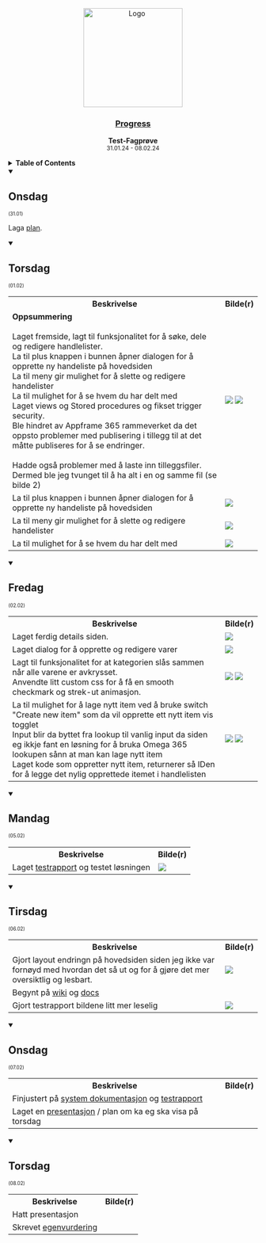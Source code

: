 <div align="center">
  <a href="https://github.com/ArvidWedtstein/Fagproove">
    <img src="https://content.energage.com/company-images/SE45893/SE45893_logo_orig.png" alt="Logo" width="200" height="200">
  </a>

  <h3 align="center">
    <ins>Progress</ins>
  </h3>

  <p align="center">
    <b>Test-Fagprøve</b>
    <br />
    <sub>31.01.24 - 08.02.24</sub>
  </p>
</div>

<details>
  <summary>
    <b>Table of Contents</b>
  </summary>
  <ul>
    <li>
      <a href="#onsdag">Onsdag (31.01)</a>
    </li>
    <li>
      <a href="#torsdag">Torsdag (01.02)</a>
    </li>
    <li>
      <a href="#fredag">Fredag (02.02)</a>
    </li>
    <li>
      <a href="#mandag">Mandag (05.02)</a>
    </li>
    <li>
      <a href="#tirsdag">Tirsdag (06.02)</a>
    </li>
    <li>
      <a href="#onsdag-1">Onsdag (07.02)</a>
    </li>
    <li>
      <a href="#torsdag-1">Torsdag (08.02)</a>
    </li>
  </ul>
</details>


<details open>
  <summary>
    <h2>Onsdag</h2> 
    <sub><sup>(31.01)</sup></sub>
  </summary>

  Laga [plan](https://github.com/ArvidWedtstein/Fagproove/blob/main/README.md).
</details>

<details open>
  <summary>
    <h2>Torsdag</h2> 
    <sub><sup>(01.02)</sup></sub>
  </summary>

  <table>
    <tr>
      <th colspan="3">Beskrivelse</th>
      <th>Bilde(r)</th>
    </tr>
    <tr>
      <td colspan="3">
        <b>Oppsummering</b><br><br>
        Laget fremside, lagt til funksjonalitet for å søke, dele og redigere handlelister.<br>
        La til plus knappen i bunnen åpner dialogen for å opprette ny handeliste på hovedsiden<br>
        La til meny gir mulighet for å slette og redigere handelister<br>
        La til mulighet for å se hvem du har delt med<br>
        Laget views og Stored procedures og fikset trigger security.<br>
        Ble hindret av Appframe 365 rammeverket da det oppsto problemer med publisering i tillegg til at det måtte publiseres for å se endringer.<br>
        <br>
        Hadde også problemer med å laste inn tilleggsfiler. Dermed ble jeg tvunget til å ha alt i en og samme fil (se bilde 2)
      </td>
      <td>
        <img src="https://github.com/ArvidWedtstein/Fagproove/assets/71834553/78b5664b-766b-4d11-add8-0d4aba1846ad">
        <img src="https://github.com/ArvidWedtstein/Fagproove/assets/71834553/1cf9186f-edbe-4a79-b014-0cbcf72adc6a">
      </td>
    </tr>
    <tr>
      <td colspan="3">La til plus knappen i bunnen åpner dialogen for å opprette ny handeliste på hovedsiden</td>
      <td>
        <img src="https://github.com/ArvidWedtstein/Fagproove/assets/71834553/69c82ebd-0696-447c-b62f-040532d9134e">
      </td>
    </tr>
    <tr>
      <td colspan="3">La til meny gir mulighet for å slette og redigere handelister</td>
      <td>
        <img src="https://github.com/ArvidWedtstein/Fagproove/assets/71834553/0695db3f-fac6-4d3b-83f2-e5713aad82de">
      </td>
    </tr>
    <tr>
      <td colspan="3">La til mulighet for å se hvem du har delt med</td>
      <td>
        <img src="https://github.com/ArvidWedtstein/Fagproove/assets/71834553/3fe82d22-c7a0-49a8-aea9-76bc325bc5b8">
      </td>
    </tr>
  </table>
</details>

<details open>
  <summary>
    <h2>Fredag</h2> 
    <sub><sup>(02.02)</sup></sub>
  </summary>
  
  <table>
    <tr>
      <th colspan="3">Beskrivelse</th>
      <th>Bilde(r)</th>
    </tr>
    <tr>
      <td colspan="3">Laget ferdig details siden.</td>
      <td>
        <img src="https://github.com/ArvidWedtstein/Fagproove/assets/71834553/a5f0087c-39dd-4a78-8b9a-a600b42e8921">
      </td>
    </tr>
    <tr>
      <td colspan="3">Laget dialog for å opprette og redigere varer</td>
      <td>
        <img src="https://github.com/ArvidWedtstein/Fagproove/assets/71834553/cdc26d17-2109-4cb1-945f-bb7f5d383a33">
      </td>
    </tr>
    <tr>
      <td colspan="3">
        Lagt til funksjonalitet for at kategorien slås sammen når alle varene er avkrysset.<br>
        Anvendte litt custom css for å få en smooth checkmark og strek-ut animasjon.
      </td>
      <td>
        <img src="https://github.com/ArvidWedtstein/Fagproove/assets/71834553/513970ad-bda4-419c-95af-e0c4076652f8">
        <img src="https://github.com/ArvidWedtstein/Fagproove/assets/71834553/82aa1b6b-4af3-407a-aa48-bc1cf098f12b">
      </td>
    </tr>
    <tr>
      <td colspan="3">
        La til mulighet for å lage nytt item ved å bruke switch "Create new item" som da vil opprette ett nytt item vis togglet<br>
        Input blir da byttet fra lookup til vanlig input da siden eg ikkje fant en løsning for å bruka Omega 365 lookupen sånn at man kan lage nytt item<br>
        Laget kode som oppretter nytt item, returnerer så IDen for å legge det nylig opprettede itemet i handlelisten
      </td>
      <td>
        <img src="https://github.com/ArvidWedtstein/Fagproove/assets/71834553/0c66f03d-de44-49dd-ac6c-e8ef20d7f780">
        <img src="https://github.com/ArvidWedtstein/Fagproove/assets/71834553/a852f456-02bc-4930-8c8d-68120d01ef88">
      </td>
    </tr>
  </table>
</details>

<details open>
  <summary>
    <h2>Mandag</h2> 
    <sub><sup>(05.02)</sup></sub>
  </summary>

  <table>
    <tr>
      <th colspan="3">Beskrivelse</th>
      <th>Bilde(r)</th>
    </tr>
    <tr>
      <td colspan="3">
        Laget <a href="https://github.com/ArvidWedtstein/Fagproove/blob/main/Test_Report.md" target="_blank">testrapport</a> og testet løsningen
      </td>
      <td>
        <img src="https://github.com/ArvidWedtstein/Fagproove/assets/71834553/ac8209db-456a-43ea-96d4-94a5093482c4">
      </td>
    </tr>
  </table>
</details>

<details open>
  <summary>
    <h2>Tirsdag</h2> 
    <sub><sup>(06.02)</sup></sub>
  </summary>
  
  <table>
    <tr>
      <th colspan="3">Beskrivelse</th>
      <th>Bilde(r)</th>
    </tr>
    <tr>
      <td colspan="3">Gjort layout endringn på hovedsiden siden jeg ikke var fornøyd med hvordan det så ut og for å gjøre det mer oversiktlig og lesbart.</td>
      <td>
        <img src="https://github.com/ArvidWedtstein/Fagproove/assets/71834553/43391aca-38f7-43c1-a71a-101d2a42aa1d">
      </td>
    </tr>
    <tr>
      <td colspan="3">Begynt på <a href="https://github.com/ArvidWedtstein/Fagproove/wiki" target="_blank">wiki</a> og <a href="https://github.com/ArvidWedtstein/Fagproove/blob/main/System_Documentation.md" target="_blank">docs</a></td>
      <td></td>
    </tr>
    <tr>
      <td colspan="3">Gjort testrapport bildene litt mer leselig</td>
      <td>
        <img src="https://github.com/ArvidWedtstein/Fagproove/assets/71834553/4310262f-9cb2-45a2-af9b-9c9bdd4e9d3b">
      </td>
    </tr>
  </table>
</details>

<details open>
  <summary>
    <h2>Onsdag</h2> 
    <sub><sup>(07.02)</sup></sub>
  </summary>

  <table>
    <tr>
      <th colspan="3">Beskrivelse</th>
      <th>Bilde(r)</th>
    </tr>
    <tr>
      <td colspan="3">Finjustert på <a href="https://github.com/ArvidWedtstein/Fagproove/blob/main/System_Documentation.md" target="_blank">system dokumentasjon</a> og <a href="https://github.com/ArvidWedtstein/Fagproove/blob/main/Test_Report.md" target="_blank">testrapport</a></td>
      <td></td>
    </tr>
    <tr>
      <td colspan="3">Laget en <a href="https://omegaoffice-my.sharepoint.com/:p:/g/personal/arvid_wedtstein_omega365_com/EQXcYrracTdDkuHtCyjOdD8BTkAfLmdTyT0xFoIx3rsawA?e=nu2b1s" target="_blank">presentasjon</a> / plan om ka eg ska visa på torsdag</td>
      <td></td>
    </tr>
  </table>
</details>

<details open>
  <summary>
    <h2>Torsdag</h2> 
    <sub><sup>(08.02)</sup></sub>
  </summary>

  <table>
    <tr>
      <th colspan="3">Beskrivelse</th>
      <th>Bilde(r)</th>
    </tr>
    <tr>
      <td colspan="3">Hatt presentasjon</td>
      <td></td>
    </tr>
    <tr>
      <td colspan="3">Skrevet <a href="https://github.com/ArvidWedtstein/Fagproove/blob/main/Egenvurdering.md" target="_blank">egenvurdering</a></td>
      <td></td>
    </tr>
  </table>
</details>
